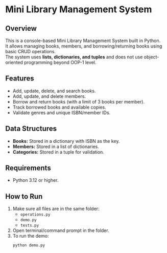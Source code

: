 # Mini Library Management System

## Overview
This is a console-based Mini Library Management System built in Python.  
It allows managing books, members, and borrowing/returning books using basic CRUD operations.  
The system uses **lists, dictionaries, and tuples** and does not use object-oriented programming beyond OOP-1 level.

## Features
- Add, update, delete, and search books.
- Add, update, and delete members.
- Borrow and return books (with a limit of 3 books per member).
- Track borrowed books and available copies.
- Validate genres and unique ISBN/member IDs.

## Data Structures
- **Books:** Stored in a dictionary with ISBN as the key.
- **Members:** Stored in a list of dictionaries.
- **Categories:** Stored in a tuple for validation.

## Requirements
- Python 3.12 or higher.

## How to Run
1. Make sure all files are in the same folder:
   - `operations.py`
   - `demo.py`
   - `tests.py`
2. Open terminal/command prompt in the folder.
3. To run the demo:
   ```bash
   python demo.py
